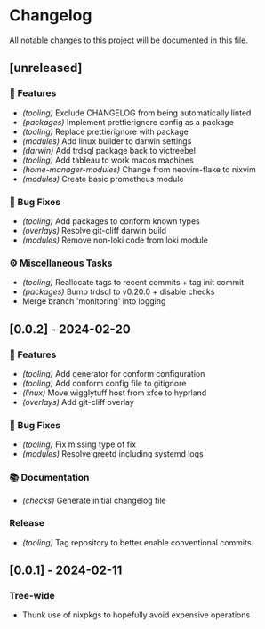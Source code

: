 # Changelog

All notable changes to this project will be documented in this file.

## [unreleased]

### 🚀 Features

- *(tooling)* Exclude CHANGELOG from being automatically linted
- *(packages)* Implement prettierignore config as a package
- *(tooling)* Replace prettierignore with package
- *(modules)* Add linux builder to darwin settings
- *(darwin)* Add trdsql package back to victreebel
- *(tooling)* Add tableau to work macos machines
- *(home-manager-modules)* Change from neovim-flake to nixvim
- *(modules)* Create basic prometheus module

### 🐛 Bug Fixes

- *(tooling)* Add packages to conform known types
- *(overlays)* Resolve git-cliff darwin build
- *(modules)* Remove non-loki code from loki module

### ⚙️ Miscellaneous Tasks

- *(tooling)* Reallocate tags to recent commits + tag init commit
- *(packages)* Bump trdsql to v0.20.0 + disable checks
- Merge branch 'monitoring' into logging

## [0.0.2] - 2024-02-20

### 🚀 Features

- *(tooling)* Add generator for conform configuration
- *(tooling)* Add conform config file to gitignore
- *(linux)* Move wigglytuff host from xfce to hyprland
- *(overlays)* Add git-cliff overlay

### 🐛 Bug Fixes

- *(tooling)* Fix missing type of fix
- *(modules)* Resolve greetd including systemd logs

### 📚 Documentation

- *(checks)* Generate initial changelog file

### Release

- *(tooling)* Tag repository to better enable conventional commits

## [0.0.1] - 2024-02-11

### Tree-wide

- Thunk use of nixpkgs to hopefully avoid expensive operations

<!-- generated by git-cliff -->
